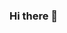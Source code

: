 ### Hi there 👋

<!--
**meltoroun/meltoroun** is a ✨ _special_ ✨ repository because its `README.md` (this file) appears on your GitHub profile.
[<img  align="center"  width="22px" src="https://cdn.jsdelivr.net/npm/simple-icons@v3/icons/telegram.svg" />][telegram]

Here are some ideas to get you started:

- 🔭 I’m currently working on ...
- 🌱 I’m currently learning ...
- 👯 I’m looking to collaborate on ...
- 🤔 I’m looking for help with ...
- 💬 Ask me about ...
- 📫 How to reach me: ...
- 😄 Pronouns: ...
- ⚡ Fun fact: ...
-->
